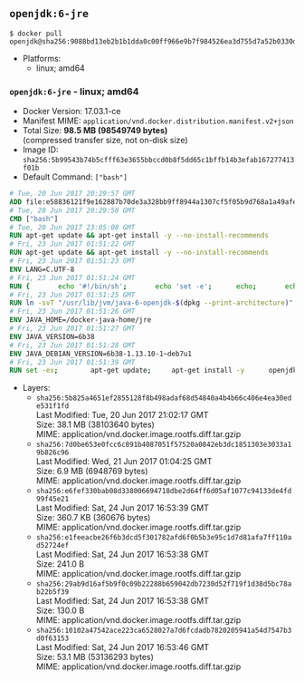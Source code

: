 ## `openjdk:6-jre`

```console
$ docker pull openjdk@sha256:9088bd13eb2b1b1dda0c00ff966e9b7f984526ea3d755d7a52b0330d5d001649
```

-	Platforms:
	-	linux; amd64

### `openjdk:6-jre` - linux; amd64

-	Docker Version: 17.03.1-ce
-	Manifest MIME: `application/vnd.docker.distribution.manifest.v2+json`
-	Total Size: **98.5 MB (98549749 bytes)**  
	(compressed transfer size, not on-disk size)
-	Image ID: `sha256:5b99543b74b5cfff63e3655bbccd0b8f5dd65c1bffb14b3efab167277413f01b`
-	Default Command: `["bash"]`

```dockerfile
# Tue, 20 Jun 2017 20:29:57 GMT
ADD file:e58836121f9e162887b70de3a328bb9ff8944a1307cf5f05b9d768a1a49afe60 in / 
# Tue, 20 Jun 2017 20:29:58 GMT
CMD ["bash"]
# Tue, 20 Jun 2017 23:05:08 GMT
RUN apt-get update && apt-get install -y --no-install-recommends 		ca-certificates 		curl 		wget 	&& rm -rf /var/lib/apt/lists/*
# Fri, 23 Jun 2017 01:51:22 GMT
RUN apt-get update && apt-get install -y --no-install-recommends 		bzip2 		unzip 		xz-utils 	&& rm -rf /var/lib/apt/lists/*
# Fri, 23 Jun 2017 01:51:23 GMT
ENV LANG=C.UTF-8
# Fri, 23 Jun 2017 01:51:24 GMT
RUN { 		echo '#!/bin/sh'; 		echo 'set -e'; 		echo; 		echo 'dirname "$(dirname "$(readlink -f "$(which javac || which java)")")"'; 	} > /usr/local/bin/docker-java-home 	&& chmod +x /usr/local/bin/docker-java-home
# Fri, 23 Jun 2017 01:51:25 GMT
RUN ln -svT "/usr/lib/jvm/java-6-openjdk-$(dpkg --print-architecture)" /docker-java-home
# Fri, 23 Jun 2017 01:51:26 GMT
ENV JAVA_HOME=/docker-java-home/jre
# Fri, 23 Jun 2017 01:51:27 GMT
ENV JAVA_VERSION=6b38
# Fri, 23 Jun 2017 01:51:28 GMT
ENV JAVA_DEBIAN_VERSION=6b38-1.13.10-1~deb7u1
# Fri, 23 Jun 2017 01:51:39 GMT
RUN set -ex; 		apt-get update; 	apt-get install -y 		openjdk-6-jre-headless="$JAVA_DEBIAN_VERSION" 	; 	rm -rf /var/lib/apt/lists/*; 		[ "$(readlink -f "$JAVA_HOME")" = "$(docker-java-home)" ]; 		update-alternatives --get-selections | awk -v home="$(readlink -f "$JAVA_HOME")" 'index($3, home) == 1 { $2 = "manual"; print | "update-alternatives --set-selections" }'; 	update-alternatives --query java | grep -q 'Status: manual'
```

-	Layers:
	-	`sha256:5b825a4651ef2855128f8b498adaf68d54840a4b4b66c406e4ea30ede531f1fd`  
		Last Modified: Tue, 20 Jun 2017 21:02:17 GMT  
		Size: 38.1 MB (38103640 bytes)  
		MIME: application/vnd.docker.image.rootfs.diff.tar.gzip
	-	`sha256:7d0be653e0fcc6c891b4087051f57520a0842eb3dc1851303e3033a19b826c96`  
		Last Modified: Wed, 21 Jun 2017 01:04:25 GMT  
		Size: 6.9 MB (6948769 bytes)  
		MIME: application/vnd.docker.image.rootfs.diff.tar.gzip
	-	`sha256:e6fef330bab08d338006694718dbe2d64ff6d05af1077c94133de4fd99f45e21`  
		Last Modified: Sat, 24 Jun 2017 16:53:39 GMT  
		Size: 360.7 KB (360676 bytes)  
		MIME: application/vnd.docker.image.rootfs.diff.tar.gzip
	-	`sha256:e1feeacbe26f6b3dcd5f301782afd6f0b5b3e95c1d7d81afa7ff110ad52724ef`  
		Last Modified: Sat, 24 Jun 2017 16:53:38 GMT  
		Size: 241.0 B  
		MIME: application/vnd.docker.image.rootfs.diff.tar.gzip
	-	`sha256:29ab9d16af5b9f0c09b22288b659042db7230d52f719f1d38d5bc78ab22b5f39`  
		Last Modified: Sat, 24 Jun 2017 16:53:38 GMT  
		Size: 130.0 B  
		MIME: application/vnd.docker.image.rootfs.diff.tar.gzip
	-	`sha256:10102a47542ace223ca6528027a7d6fcdadb7820205941a54d7547b3d0f63153`  
		Last Modified: Sat, 24 Jun 2017 16:53:46 GMT  
		Size: 53.1 MB (53136293 bytes)  
		MIME: application/vnd.docker.image.rootfs.diff.tar.gzip
